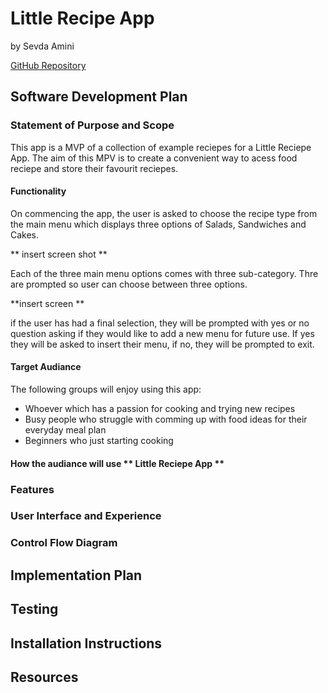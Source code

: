 # Little Recipe App
by Sevda Amini

[GitHub Repository](https://github.com/Sevicode/terminal_app_reciepe)

## Software Development Plan
### Statement of Purpose and Scope
This app is a MVP of a collection of example reciepes for a Little Reciepe App. The aim of this MPV is to create a convenient way to acess food reciepe and store their favourit reciepes.
#### Functionality
On commencing the app, the user is asked to choose the recipe type from the main menu which displays three options of Salads, Sandwiches and Cakes. 

** insert screen shot **

Each of the three main menu options comes with three sub-category. Thre are prompted so user can choose between three options. 

**insert screen **


if the user has had a final selection, they will be prompted with yes or no question asking if they would like to add a new menu for future use.
If yes they will be asked to insert their menu, if no, they will be prompted to exit.

#### Target Audiance 
The following groups will enjoy using this app:
* Whoever which has a passion for cooking and trying new recipes 
* Busy people who struggle with comming up with food ideas for their everyday meal plan
* Beginners who just starting cooking 

#### How the audiance will use ** Little Reciepe App **

### Features

### User Interface and Experience

### Control Flow Diagram

## Implementation Plan

## Testing

## Installation Instructions

## Resources







